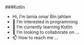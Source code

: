 ###Kotlin 
-  Hi, I’m lamia omar Bin jahlam
- 👀 I’m interested in programming 
- 🌱 I’m currently learning Kotlin
- 💞️ I’m looking to collaborate on ...
- 📫 How to reach me ...

<!---
lamiaomar/lamiaomar is a ✨ special ✨ repository because its `README.md` (this file) appears on your GitHub profile.
You can click the Preview link to take a look at your changes.
--->
